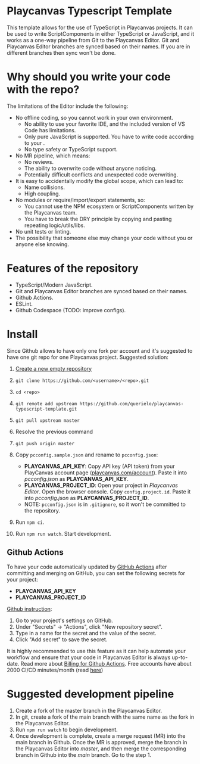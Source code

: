 # Playcanvas Typescript Template

This template allows for the use of TypeScript in Playcanvas projects. It can be used to write ScriptComponents in either TypeScript or JavaScript, and it works as a one-way pipeline from Git to the Playcanvas Editor. Git and Playcanvas Editor branches are synced based on their names. If you are in different branches then sync won't be done.

# Why should you write your code with the repo?

The limitations of the Editor include the following:

-   No offline coding, so you cannot work in your own environment.
    -   No ability to use your favorite IDE, and the included version of VS Code has limitations.
    -   Only pure JavaScript is supported. You have to write code according to your .
    -   No type safety or TypeScript support.
-   No MR pipeline, which means:
    -   No reviews.
    -   The ability to overwrite code without anyone noticing.
    -   Potentially difficult conflicts and unexpected code overwriting.
-   It is easy to accidentally modify the global scope, which can lead to:
    -   Name collisions.
    -   High coupling.
-   No modules or require/import/export statements, so:
    -   You cannot use the NPM ecosystem or ScriptComponents written by the Playcanvas team.
    -   You have to break the DRY principle by copying and pasting repeating logic/utils/libs.
-   No unit tests or linting.
-   The possibility that someone else may change your code without you or anyone else knowing.

# Features of the repository

- TypeScript/Modern JavaScript.
- Git and Playcanvas Editor branches are synced based on their names.
- Github Actions.
- ESLint.
- Github Codespace (TODO: improve configs).

# Install

Since Github allows to have only one fork per account and it's suggested to have one git repo for one Playcanvas project. Suggested solution:
1. [Create a new empty repository](https://github.com/new)
2. `git clone https://github.com/<username>/<repo>.git`
3. `cd <repo>`
4. `git remote add upstream https://github.com/querielo/playcanvas-typescript-template.git`
5. `git pull upstream master`
6. Resolve the previous command
7. `git push origin master`


8. Copy `pcconfig.sample.json` and rename to `pcconfig.json`:
    - **PLAYCANVAS_API_KEY**: Copy API key (API token) from your PlayCanvas account page ([playcanvas.com/account](https://playcanvas.com/account)). Paste it into _pcconfig.json_ as **PLAYCANVAS_API_KEY**.
    - **PLAYCANVAS_PROJECT_ID**: Open your project in _Playcanvas Editor_. Open the browser console. Copy `config.project.id`. Paste it into _pcconfig.json_ as **PLAYCANVAS_PROJECT_ID**.
    - NOTE: `pcconfig.json` is in `.gitignore`, so it won't be committed to the repository.
9. Run `npm ci`.
10. Run `npm run watch`. Start development.

## Github Actions

To have your code automatically updated by [GitHub Actions](https://github.com/features/actions) after committing and merging on GitHub, you can set the following secrets for your project:

- **PLAYCANVAS_API_KEY**
- **PLAYCANVAS_PROJECT_ID**

[Github instruction](https://docs.github.com/en/actions/security-guides/encrypted-secrets#creating-encrypted-secrets-for-a-repository):
1. Go to your project's settings on GitHub.
2. Under "Secrets" -> "Actions", click "New repository secret".
3. Type in a name for the secret and the value of the secret.
4. Click "Add secret" to save the secret.

It is highly recommended to use this feature as it can help automate your workflow and ensure that your code in Playcanvas Editor is always up-to-date. Read more about [Billing for Github Actions](https://docs.github.com/en/billing/managing-billing-for-github-actions/about-billing-for-github-actions). Free accounts have about 2000 CI/CD minutes/month (read [here](https://github.com/pricing)) 


# Suggested development pipeline

1. Create a fork of the master branch in the Playcanvas Editor.
2. In git, create a fork of the main branch with the same name as the fork in the Playcanvas Editor.
3. Run `npm run watch` to begin development.
4. Once development is complete, create a merge request (MR) into the main branch in Github. Once the MR is approved, merge the branch in the Playcanvas Editor into _master_, and then merge the corresponding branch in Github into the _main_ branch. Go to the step 1.
